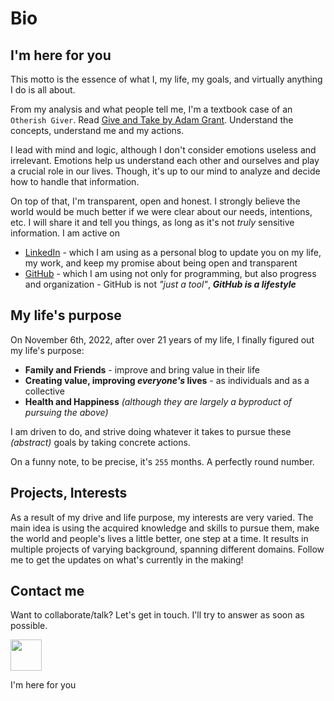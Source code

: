 # Bio

## I'm here for you
This motto is the essence of what I, my life, my goals, and virtually anything I do is all about.

From my analysis and what people tell me, I'm a textbook case of an `Otherish Giver`. Read [Give and Take by Adam Grant](https://adamgrant.net/book/give-and-take/). Understand the concepts, understand me and my actions.

I lead with mind and logic, although I don't consider emotions useless and irrelevant. Emotions help us understand each other and ourselves and play a crucial role in our lives. Though, it's up to our mind to analyze and decide how to handle that information.

On top of that, I'm transparent, open and honest. I strongly believe the world would be much better if we were clear about our needs, intentions, etc. I will share it and tell you things, as long as it's not *truly* sensitive information. I am active on
- [LinkedIn](https://www.linkedin.com/in/bujowskis/) - which I am using as a personal blog to update you on my life, my work, and keep my promise about being open and transparent
- [GitHub](https://github.com/bujowskis) - which I am using not only for programming, but also progress and organization - GitHub is not *"just a tool"*, ***GitHub is a lifestyle***

## My life's purpose
On November 6th, 2022, after over 21 years of my life, I finally figured out my life's purpose:
- **Family and Friends** - improve and bring value in their life
- **Creating value, improving *everyone's* lives** - as individuals and as a collective
- **Health and Happiness** *(although they are largely a byproduct of pursuing the above)*

I am driven to do, and strive doing whatever it takes to pursue these *(abstract)* goals by taking concrete actions.

On a funny note, to be precise, it's `255` months. A perfectly round number.

## Projects, Interests
As a result of my drive and life purpose, my interests are very varied. The main idea is using the acquired knowledge and skills to pursue them, make the world and people's lives a little better, one step at a time. It results in multiple projects of varying background, spanning different domains. Follow me to get the updates on what's currently in the making!

## Contact me
Want to collaborate/talk? Let's get in touch. I'll try to answer as soon as possible.

<a href="https://www.linkedin.com/in/bujowskis/">
    <img height="50" src="https://cdn2.iconfinder.com/data/icons/social-icon-3/512/social_style_3_in-306.png"/>
</a>

I'm here for you